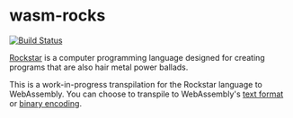 # wasm-rocks

[![Build Status](https://travis-ci.com/boyanio/wasm-rocks.svg?branch=master)](https://travis-ci.com/boyanio/wasm-rocks)

[Rockstar](https://codewithrockstar.com) is a computer programming language designed for creating programs that are also hair metal power ballads.

This is a work-in-progress transpilation for the Rockstar language to WebAssembly. You can choose to transpile to WebAssembly's [text format](https://webassembly.org/docs/text-format/) or [binary encoding](https://webassembly.org/docs/binary-encoding/).
